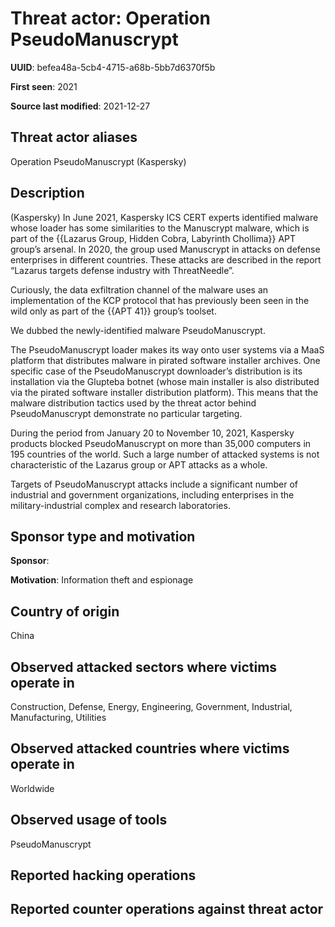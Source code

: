 # Threat actor: Operation PseudoManuscrypt

**UUID**: befea48a-5cb4-4715-a68b-5bb7d6370f5b

**First seen**: 2021

**Source last modified**: 2021-12-27

## Threat actor aliases

Operation PseudoManuscrypt (Kaspersky)

## Description

(Kaspersky) In June 2021, Kaspersky ICS CERT experts identified malware whose loader has some similarities to the Manuscrypt malware, which is part of the {{Lazarus Group, Hidden Cobra, Labyrinth Chollima}} APT group’s arsenal. In 2020, the group used Manuscrypt in attacks on defense enterprises in different countries. These attacks are described in the report “Lazarus targets defense industry with ThreatNeedle”.

Curiously, the data exfiltration channel of the malware uses an implementation of the KCP protocol that has previously been seen in the wild only as part of the {{APT 41}} group’s toolset.

We dubbed the newly-identified malware PseudoManuscrypt.

The PseudoManuscrypt loader makes its way onto user systems via a MaaS platform that distributes malware in pirated software installer archives. One specific case of the PseudoManuscrypt downloader’s distribution is its installation via the Glupteba botnet (whose main installer is also distributed via the pirated software installer distribution platform). This means that the malware distribution tactics used by the threat actor behind PseudoManuscrypt demonstrate no particular targeting.

During the period from January 20 to November 10, 2021, Kaspersky products blocked PseudoManuscrypt on more than 35,000 computers in 195 countries of the world. Such a large number of attacked systems is not characteristic of the Lazarus group or APT attacks as a whole.

Targets of PseudoManuscrypt attacks include a significant number of industrial and government organizations, including enterprises in the military-industrial complex and research laboratories.

## Sponsor type and motivation

**Sponsor**: 

**Motivation**: Information theft and espionage


## Country of origin

China

## Observed attacked sectors where victims operate in

Construction, Defense, Energy, Engineering, Government, Industrial, Manufacturing, Utilities

## Observed attacked countries where victims operate in

Worldwide

## Observed usage of tools

PseudoManuscrypt

## Reported hacking operations



## Reported counter operations against threat actor





